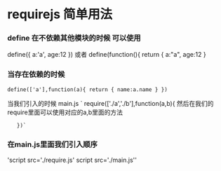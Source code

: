 # requirejs 简单用法

### define 在不依赖其他模块的时候 可以使用
  define({
      a:'a',
      age:12
    })
    或者
    define(function(){
     return {
       a:"a",
       age:12
     }

### 当存在依赖的时候
`define(['a'],function(a){
     return {
       name:a.name
     }
  })`


当我们引入的时候
     main.js
    ` require(['./a','./b'],function(a,b){
    然后在我们的require里面可以使用对应的a,b里面的方法

       })`

### 在main.js里面我们引入顺序
'script src='./require.js'
script src='./main.js''
